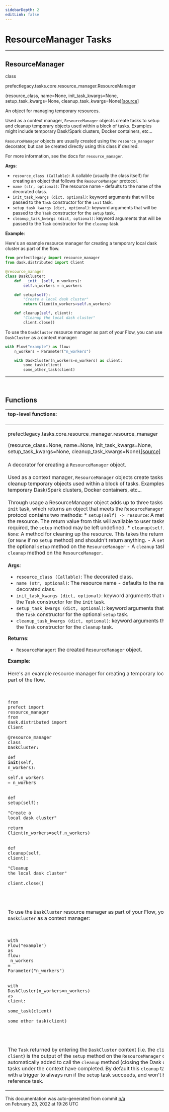 ```yaml
---
sidebarDepth: 2
editLink: false
---
```

# ResourceManager Tasks
---
 ## ResourceManager
 <div class='class-sig' id='prefect-tasks-core-resource-manager-resourcemanager'><p class="prefect-sig">class </p><p class="prefect-class">prefectlegacy.tasks.core.resource_manager.ResourceManager</p>(resource_class, name=None, init_task_kwargs=None, setup_task_kwargs=None, cleanup_task_kwargs=None)<span class="source"><a href="https://github.com/PrefectHQ/prefect/blob/master/src/prefectlegacy/tasks/core/resource_manager.py#L127">[source]</a></span></div>

An object for managing temporary resources.

Used as a context manager, `ResourceManager` objects create tasks to setup and cleanup temporary objects used within a block of tasks.  Examples might include temporary Dask/Spark clusters, Docker containers, etc...

`ResourceManager` objects are usually created using the `resource_manager` decorator, but can be created directly using this class if desired.

For more information, see the docs for `resource_manager`.

**Args**:     <ul class="args"><li class="args">`resource_class (Callable)`: A callable (usually the class itself) for         creating an object that follows the `ResourceManager` protocol.     </li><li class="args">`name (str, optional)`: The resource name - defaults to the name of the         decorated class.     </li><li class="args">`init_task_kwargs (dict, optional)`: keyword arguments that will be         passed to the `Task` constructor for the `init` task.     </li><li class="args">`setup_task_kwargs (dict, optional)`: keyword arguments that will be         passed to the `Task` constructor for the `setup` task.     </li><li class="args">`cleanup_task_kwargs (dict, optional)`: keyword arguments that will be         passed to the `Task` constructor for the `cleanup` task.</li></ul> **Example**:

Here's an example resource manager for creating a temporary local dask cluster as part of the flow.


```python
from prefectlegacy import resource_manager
from dask.distributed import Client

@resource_manager
class DaskCluster:
    def __init__(self, n_workers):
        self.n_workers = n_workers

    def setup(self):
        "Create a local dask cluster"
        return Client(n_workers=self.n_workers)

    def cleanup(self, client):
        "Cleanup the local dask cluster"
        client.close()

```

To use the `DaskCluster` resource manager as part of your Flow, you can use `DaskCluster` as a context manager:


```python
with Flow("example") as flow:
    n_workers = Parameter("n_workers")

    with DaskCluster(n_workers=n_workers) as client:
        some_task(client)
        some_other_task(client)

```


---
<br>


## Functions
|top-level functions: &nbsp;&nbsp;&nbsp;&nbsp;&nbsp;&nbsp;&nbsp;&nbsp;&nbsp;&nbsp;&nbsp;&nbsp;&nbsp;&nbsp;&nbsp;&nbsp;&nbsp;&nbsp;&nbsp;&nbsp;&nbsp;&nbsp;&nbsp;&nbsp;&nbsp;&nbsp;&nbsp;&nbsp;&nbsp;&nbsp;&nbsp;&nbsp;&nbsp;&nbsp;&nbsp;&nbsp;&nbsp;&nbsp;&nbsp;&nbsp;&nbsp;&nbsp;&nbsp;&nbsp;&nbsp;&nbsp;&nbsp;&nbsp;&nbsp;&nbsp;&nbsp;&nbsp;&nbsp;&nbsp;&nbsp;&nbsp;&nbsp;&nbsp;&nbsp;&nbsp;&nbsp;&nbsp;&nbsp;&nbsp;&nbsp;&nbsp;&nbsp;&nbsp;&nbsp;&nbsp;&nbsp;&nbsp;&nbsp;&nbsp;&nbsp;&nbsp;&nbsp;&nbsp;&nbsp;&nbsp;&nbsp;&nbsp;&nbsp;&nbsp;&nbsp;&nbsp;&nbsp;&nbsp;&nbsp;&nbsp;&nbsp;&nbsp;&nbsp;&nbsp;&nbsp;&nbsp;&nbsp;&nbsp;&nbsp;&nbsp;&nbsp;&nbsp;&nbsp;&nbsp;&nbsp;&nbsp;&nbsp;&nbsp;&nbsp;&nbsp;&nbsp;&nbsp;&nbsp;&nbsp;&nbsp;&nbsp;&nbsp;&nbsp;&nbsp;&nbsp;&nbsp;&nbsp;&nbsp;&nbsp;&nbsp;&nbsp;&nbsp;&nbsp;&nbsp;&nbsp;&nbsp;&nbsp;&nbsp;&nbsp;&nbsp;&nbsp;&nbsp;&nbsp;&nbsp;&nbsp;&nbsp;&nbsp;&nbsp;&nbsp;&nbsp;&nbsp;&nbsp;&nbsp;&nbsp;&nbsp;|
|:----|
 | <div class='method-sig' id='prefect-tasks-core-resource-manager-resource-manager'><p class="prefect-class">prefectlegacy.tasks.core.resource_manager.resource_manager</p>(resource_class=None, name=None, init_task_kwargs=None, setup_task_kwargs=None, cleanup_task_kwargs=None)<span class="source"><a href="https://github.com/PrefectHQ/prefect/blob/master/src/prefectlegacy/tasks/core/resource_manager.py#L262">[source]</a></span></div>
<p class="methods">A decorator for creating a `ResourceManager` object.<br><br>Used as a context manager, `ResourceManager` objects create tasks to setup and/or cleanup temporary objects used within a block of tasks.  Examples might include temporary Dask/Spark clusters, Docker containers, etc...<br><br>Through usage a ResourceManager object adds up to three tasks to the graph:     - A `init` task, which returns an object that meets the `ResourceManager`       protocol. This protocol contains two methods:         * `setup(self) -> resource`: A method for creating the resource.             The return value from this will available to user tasks. If no             setup is required, the `setup` method may be left undefined.         * `cleanup(self, resource) -> None`: A method for cleaning up the             resource. This takes the return value from `setup` (or `None`             if no `setup` method) and shouldn't return anything.     - A `setup` task, which calls the optional `setup` method on the `ResourceManager`     - A `cleanup` task, which calls the `cleanup` method on the `ResourceManager`.<br><br>**Args**:     <ul class="args"><li class="args">`resource_class (Callable)`: The decorated class.     </li><li class="args">`name (str, optional)`: The resource name - defaults to the name of the         decorated class.     </li><li class="args">`init_task_kwargs (dict, optional)`: keyword arguments that will be         passed to the `Task` constructor for the `init` task.     </li><li class="args">`setup_task_kwargs (dict, optional)`: keyword arguments that will be         passed to the `Task` constructor for the optional `setup` task.     </li><li class="args">`cleanup_task_kwargs (dict, optional)`: keyword arguments that will be         passed to the `Task` constructor for the `cleanup` task.</li></ul> **Returns**:     <ul class="args"><li class="args">`ResourceManager`: the created `ResourceManager` object.</li></ul> **Example**:<br><br>Here's an example resource manager for creating a temporary local dask cluster as part of the flow.<br><br><br><pre class="language-python"><code class="language-python"><span class="token keyword">from</span> prefect <span class="token keyword">import</span> resource_manager<br><span class="token keyword">from</span> dask.distributed <span class="token keyword">import</span> Client<br><br><span class="token decorator">@resource_manager</span><br><span class="token keyword">class</span> <span class="token class-name">DaskCluster</span><span class="token punctuation">:</span><br>    <span class="token keyword">def</span> <span class="token function">__init__</span><span class="token punctuation">(</span><span class="token builtin">self</span><span class="token punctuation">,</span> n_workers<span class="token punctuation">)</span><span class="token punctuation">:</span><br>        <span class="token builtin">self</span><span class="token operator">.</span>n_workers <span class="token operator">=</span> n_workers<br><br>    <span class="token keyword">def</span> <span class="token function">setup</span><span class="token punctuation">(</span><span class="token builtin">self</span><span class="token punctuation">)</span><span class="token punctuation">:</span><br>        <span class="token string">"</span><span class="token string">Create a local dask cluster</span><span class="token string">"</span><br>        <span class="token keyword">return</span> Client<span class="token punctuation">(</span>n_workers<span class="token operator">=</span><span class="token builtin">self</span><span class="token operator">.</span>n_workers<span class="token punctuation">)</span><br><br>    <span class="token keyword">def</span> <span class="token function">cleanup</span><span class="token punctuation">(</span><span class="token builtin">self</span><span class="token punctuation">,</span> client<span class="token punctuation">)</span><span class="token punctuation">:</span><br>        <span class="token string">"</span><span class="token string">Cleanup the local dask cluster</span><span class="token string">"</span><br>        client<span class="token operator">.</span>close<span class="token punctuation">(</span><span class="token punctuation">)</span><br></code></pre><br><br><br>To use the `DaskCluster` resource manager as part of your Flow, you can use `DaskCluster` as a context manager:<br><br><br><pre class="language-python"><code class="language-python"><span class="token keyword">with</span> Flow<span class="token punctuation">(</span><span class="token string">"</span><span class="token string">example</span><span class="token string">"</span><span class="token punctuation">)</span> <span class="token keyword">as</span> flow<span class="token punctuation">:</span><br>    n_workers <span class="token operator">=</span> Parameter<span class="token punctuation">(</span><span class="token string">"</span><span class="token string">n_workers</span><span class="token string">"</span><span class="token punctuation">)</span><br><br>    <span class="token keyword">with</span> DaskCluster<span class="token punctuation">(</span>n_workers<span class="token operator">=</span>n_workers<span class="token punctuation">)</span> <span class="token keyword">as</span> client<span class="token punctuation">:</span><br>        some_task<span class="token punctuation">(</span>client<span class="token punctuation">)</span><br>        some_other_task<span class="token punctuation">(</span>client<span class="token punctuation">)</span><br></code></pre><br><br><br>The `Task` returned by entering the `DaskCluster` context (i.e. the `client` part of  `as client`) is the output of the `setup` method on the `ResourceManager` class. A `Task` is automatically added to call the `cleanup` method (closing the Dask cluster) after all tasks under the context have completed. By default this `cleanup` task is configured with a trigger to always run if the `setup` task succeeds, and won't be set as a reference task.</p>|

<p class="auto-gen">This documentation was auto-generated from commit <a href='https://github.com/PrefectHQ/prefect/commit/n/a'>n/a</a> </br>on February 23, 2022 at 19:26 UTC</p>